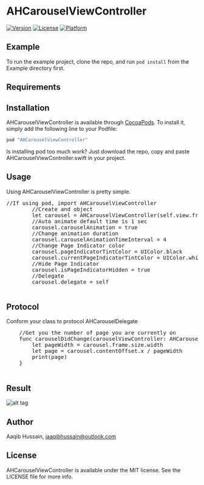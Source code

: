 # AHCarouselViewController


[![Version](https://img.shields.io/cocoapods/v/AHCarouselViewController.svg?style=flat)](http://cocoapods.org/pods/AHCarouselViewController)
[![License](https://img.shields.io/cocoapods/l/AHCarouselViewController.svg?style=flat)](http://cocoapods.org/pods/AHCarouselViewController)
[![Platform](https://img.shields.io/cocoapods/p/AHCarouselViewController.svg?style=flat)](http://cocoapods.org/pods/AHCarouselViewController)

## Example

To run the example project, clone the repo, and run `pod install` from the Example directory first.

## Requirements

## Installation

AHCarouselViewController is available through [CocoaPods](http://cocoapods.org). To install
it, simply add the following line to your Podfile:

```ruby
pod "AHCarouselViewController"
```
Is installing pod too much work? Just download the repo, copy and paste AHCarouselViewController.swift in your project.

## Usage
Using AHCarouselViewController is pretty simple. 
<pre>
//If using pod, import AHCarouselViewController
        //Create and object 
        let carousel = AHCarouselViewController(self.view.frame, carouselImages: --image array goes here--)
        //Auto animate default time is 1 sec
        carousel.carouselAnimation = true
        //Change animation duration
        carousel.carouselAnimationTimeInterval = 4
        //Change Page Indicator color
        carousel.pageIndicatorTintColor = UIColor.black
        carousel.currentPageIndicatorTintColor = UIColor.white
        //Hide Page Indicator
        carousel.isPageIndicatorHidden = true
        //Delegate
        carousel.delegate = self
        
</pre>

## Protocol
Conform your class to protocol AHCarouselDelegate
<pre>
    //Get you the number of page you are currently on
    func carouselDidChange(carouselViewController: AHCarouselViewController, carousel: carouselView) {
        let pageWidth = carousel.frame.size.width
        let page = carousel.contentOffset.x / pageWidth
        print(page)
    }

</pre>

## Result
![alt tag](https://github.com/iaaqib/AHCarouselViewController/blob/master/Gif/carousel.gif)

## Author

Aaqib Hussain, iaaqibhussain@outlook.com

## License

AHCarouselViewController is available under the MIT license. See the LICENSE file for more info.
